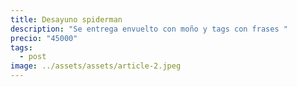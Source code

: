 ```yaml
---
title: Desayuno spiderman
description: "Se entrega envuelto con moño y tags con frases "
precio: "45000"
tags:
  - post
image: ../assets/assets/article-2.jpeg
---
```


